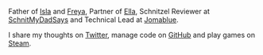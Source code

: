 Father of [Isla](https://murty.io/isla) and [Freya](https://murty.io/freya), Partner of [Ella](http://ellacondon.com/),
Schnitzel Reviewer at [SchnitMyDadSays](http://schnitmydadsays.com/) and
Technical Lead at [Jomablue](https://jomablue.com/).

I share my thoughts on [Twitter](https://twitter.com/brendanmurty), manage code on [GitHub](https://github.com/brendanmurty) and play games on [Steam](http://steamcommunity.com/id/brendanmurty).
